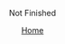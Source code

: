 <html lang="en-US"><head>
    <meta charset="UTF-8">
    <meta http-equiv="X-UA-Compatible" content="IE=edge">
    <meta name="viewport" content="width=device-width, initial-scale=1">

<!-- Begin Jekyll SEO tag v2.7.1 -->
<title>detos</title>
<meta name="generator" content="Jekyll v3.9.0">
<meta property="og:title" content="detos">
<meta property="og:locale" content="en_US">
<link rel="canonical" href="https://www.detos.net/">
<meta property="og:url" content="https://www.detos.net/">
<meta property="og:site_name" content="detos">
<meta name="twitter:card" content="summary">
<meta property="twitter:title" content="detos">
<script type="application/ld+json">
{"url":"https://www.detos.net/","@type":"WebSite","headline":"detos","name":"detos","@context":"https://schema.org"}</script>
<!-- End Jekyll SEO tag -->


<html>
<p style="text-align: center;"><span style="font-size:1em;">Not Finished</span></p>
<p style="text-align: center;"><span style="font-size:1em;"><a href="README.md">Home</a></span></p>
</html>